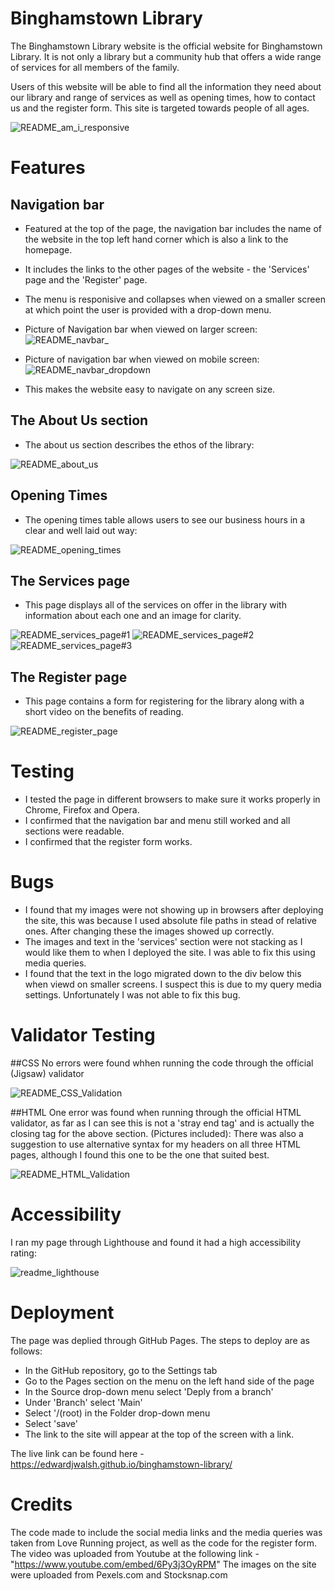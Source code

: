 # Binghamstown Library

The Binghamstown Library website is the official website for Binghamstown Library. It is not only a library but a community hub that offers a wide range of services for all members of the family.

Users of this website will be able to find all the information they need about our library and range of services as well as opening times, how to contact us and the register form. This site is targeted towards people of all ages.


![README_am_i_responsive](https://github.com/EdwardJWalsh/binghamstown-library/assets/155949281/9900ba6c-d089-46bb-b681-2a1f93b48b68)

# Features

## Navigation bar

* Featured at the top of the page, the navigation bar includes the name of the website in the top left hand corner which is also a link to the homepage.
* It includes the links to the other pages of the website - the 'Services' page and the 'Register' page.
* The menu is responisive and collapses when viewed on a smaller screen at which point the user is provided with a drop-down menu.

* Picture of Navigation bar when viewed on larger screen:
![README_navbar_](https://github.com/EdwardJWalsh/binghamstown-library/assets/155949281/55881e32-c2b5-4ec4-8b71-f5a6124d5f3d)

* Picture of navigation bar when viewed on mobile screen:
![README_navbar_dropdown](https://github.com/EdwardJWalsh/binghamstown-library/assets/155949281/a1b7abdc-8501-488a-b47a-80f4597ae888)

* This makes the website easy to navigate on any screen size.

## The About Us section

* The about us section describes the ethos of the library:

![README_about_us](https://github.com/EdwardJWalsh/binghamstown-library/assets/155949281/f12ff1c4-80d2-43e0-98d9-3e3d47c14f9e)

## Opening Times

* The opening times table allows users to see our business hours in a clear and well laid out way:

![README_opening_times](https://github.com/EdwardJWalsh/binghamstown-library/assets/155949281/504a8449-cd1b-4e0c-bfbf-603f7c137e49)

## The Services page

* This page displays all of the services on offer in the library with information about each one and an image for clarity.

![README_services_page#1](https://github.com/EdwardJWalsh/binghamstown-library/assets/155949281/41eb2a77-826c-460c-9c74-2a63caab43c9)
![README_services_page#2](https://github.com/EdwardJWalsh/binghamstown-library/assets/155949281/3cc5e11d-966f-488f-b999-976137505616)
![README_services_page#3](https://github.com/EdwardJWalsh/binghamstown-library/assets/155949281/69482169-8433-4410-887f-64460478e4ec)

## The Register page
* This page contains a form for registering for the library along with a short video on the benefits of reading.

![README_register_page](https://github.com/EdwardJWalsh/binghamstown-library/assets/155949281/0ed68633-b6c6-4690-b298-f0b949a3d19e)


# Testing

* I tested the page in different browsers to make sure it works properly in Chrome, Firefox and Opera.
* I confirmed that the navigation bar and menu still worked and all sections were readable.
* I confirmed that the register form works.

# Bugs

* I found that my images were not showing up in browsers after deploying the site, this was because I used absolute file paths in stead of relative ones. After changing these the images showed up correctly.
* The images and text in the 'services' section were not stacking as I would like them to when I deployed the site. I was able to fix this using media queries.
* I found that the text in the logo migrated down to the div below this when viewd on smaller screens. I suspect this is due to my query media settings. Unfortunately I was not able to fix this bug.

# Validator Testing

##CSS
No errors were found whhen running the code through the official (Jigsaw) validator

![README_CSS_Validation](https://github.com/EdwardJWalsh/binghamstown-library/assets/155949281/232a4bb1-a0f3-4b0a-b870-d73bd6d6f994)

##HTML
One error was found when running through the official HTML validator, as far as I can see this is not a 'stray end tag' and is actually the closing tag for the above section. (Pictures included):
There was also a suggestion to use alternative syntax for my headers on all three HTML pages, although I found this one to be the one that suited best.

![README_HTML_Validation](https://github.com/EdwardJWalsh/binghamstown-library/assets/155949281/984df3dc-fb40-4226-9108-32ed52d4e173)

# Accessibility

I ran my page through Lighthouse and found it had a high accessibility rating:

![readme_lighthouse](https://github.com/EdwardJWalsh/binghamstown-library/assets/155949281/ad42a6ae-72dc-4d4a-a901-43f52af0cd86)

# Deployment
The page was deplied through GitHub Pages. The steps to deploy are as follows:
* In the GitHub repository, go to the Settings tab
* Go to the Pages section on the menu on the left hand side of the page
* In the Source drop-down menu select 'Deply from a branch'
* Under 'Branch' select 'Main'
* Select '/(root) in the Folder drop-down menu
* Select 'save'
* The link to the site will appear at the top of the screen with a link.

The live link can be found here - https://edwardjwalsh.github.io/binghamstown-library/

# Credits
The code made to include the social media links and the media queries was taken from Love Running project, as well as the code for the register form.
The video was uploaded from Youtube at the following link -"https://www.youtube.com/embed/6Py3j3OyRPM"
The images on the site were uploaded from Pexels.com and Stocksnap.com






